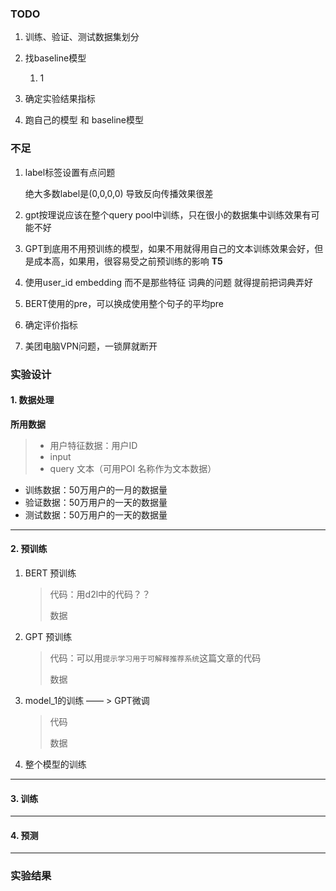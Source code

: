 
### TODO

1. 训练、验证、测试数据集划分


2. 找baseline模型

   1. 1

3. 确定实验结果指标


4. 跑自己的模型 和 baseline模型 
 

### 不足


1. label标签设置有点问题

   绝大多数label是(0,0,0,0) 导致反向传播效果很差

2. gpt按理说应该在整个query pool中训练，只在很小的数据集中训练效果有可能不好

3. GPT到底用不用预训练的模型，如果不用就得用自己的文本训练效果会好，但是成本高，如果用，很容易受之前预训练的影响    **T5**

4. 使用user_id embedding 而不是那些特征 词典的问题 就得提前把词典弄好

5. BERT使用<CLS>的pre，可以换成使用整个句子的平均pre

6. 确定评价指标

7. 美团电脑VPN问题，一锁屏就断开



### 实验设计

#### 1. 数据处理

**所用数据**

> - 用户特征数据：用户ID
> - input
> - query 文本（可用POI 名称作为文本数据）

- 训练数据：50万用户的一月的数据量
- 验证数据：50万用户的一天的数据量
- 测试数据：50万用户的一天的数据量

---

#### 2. 预训练

1. BERT 预训练

   > 代码：用d2l中的代码？？
   >
   > 数据

2. GPT 预训练

   > 代码：可以用`提示学习用于可解释推荐系统`这篇文章的代码
   >
   > 数据

3. model_1的训练 —— > GPT微调

   > 代码
   >
   > 数据

4. 整个模型的训练

---

#### 3. 训练

---

#### 4. 预测

---

### 实验结果
